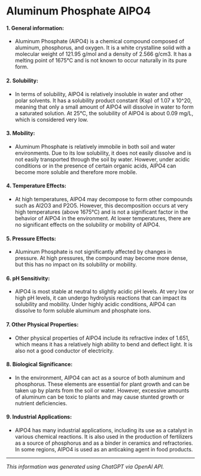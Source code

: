 # Aluminum Phosphate AlPO4
#### 1. General information:
* Aluminum Phosphate (AlPO4) is a chemical compound composed of aluminum, phosphorus, and oxygen. It is a white crystalline solid with a molecular weight of 121.95 g/mol and a density of 2.566 g/cm3. It has a melting point of 1675°C and is not known to occur naturally in its pure form.
#### 2. Solubility:
* In terms of solubility, AlPO4 is relatively insoluble in water and other polar solvents. It has a solubility product constant (Ksp) of 1.07 x 10^20, meaning that only a small amount of AlPO4 will dissolve in water to form a saturated solution. At 25°C, the solubility of AlPO4 is about 0.09 mg/L, which is considered very low.
#### 3. Mobility:
* Aluminum Phosphate is relatively immobile in both soil and water environments. Due to its low solubility, it does not easily dissolve and is not easily transported through the soil by water. However, under acidic conditions or in the presence of certain organic acids, AlPO4 can become more soluble and therefore more mobile.
#### 4. Temperature Effects:
* At high temperatures, AlPO4 may decompose to form other compounds such as Al2O3 and P2O5. However, this decomposition occurs at very high temperatures (above 1675°C) and is not a significant factor in the behavior of AlPO4 in the environment. At lower temperatures, there are no significant effects on the solubility or mobility of AlPO4.
#### 5. Pressure Effects:
* Aluminum Phosphate is not significantly affected by changes in pressure. At high pressures, the compound may become more dense, but this has no impact on its solubility or mobility.
#### 6. pH Sensitivity:
* AlPO4 is most stable at neutral to slightly acidic pH levels. At very low or high pH levels, it can undergo hydrolysis reactions that can impact its solubility and mobility. Under highly acidic conditions, AlPO4 can dissolve to form soluble aluminum and phosphate ions.
#### 7. Other Physical Properties:
* Other physical properties of AlPO4 include its refractive index of 1.651, which means it has a relatively high ability to bend and deflect light. It is also not a good conductor of electricity.
#### 8. Biological Significance:
* In the environment, AlPO4 can act as a source of both aluminum and phosphorus. These elements are essential for plant growth and can be taken up by plants from the soil or water. However, excessive amounts of aluminum can be toxic to plants and may cause stunted growth or nutrient deficiencies.
#### 9. Industrial Applications:
* AlPO4 has many industrial applications, including its use as a catalyst in various chemical reactions. It is also used in the production of fertilizers as a source of phosphorus and as a binder in ceramics and refractories. In some regions, AlPO4 is used as an anticaking agent in food products.
______________________________________________________________
*This information was generated using ChatGPT via OpenAI API.*